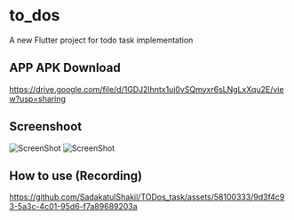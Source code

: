 # to_dos

A new Flutter project for todo task implementation

## APP APK Download
https://drive.google.com/file/d/1GDJ2lhntx1uj0vSQmyxr6sLNgLxXqu2E/view?usp=sharing

## Screenshoot
![ScreenShot](https://i.postimg.cc/McYX8QpZ/68747470733a2f2f692e706f7374696d672e63632f53787657584b39322f696d616765382e6a7067.jpg)  ![ScreenShot](https://i.postimg.cc/hJnhwrg3/68747470733a2f2f692e706f7374696d672e63632f64313864536d78722f696d616765362e6a7067.jpg)

## How to use (Recording)
https://github.com/SadakatulShakil/TODos_task/assets/58100333/9d3f4c93-5a3c-4c01-95d6-f7a89689203a
